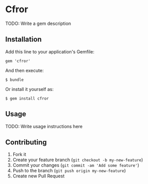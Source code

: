 # Cfror

TODO: Write a gem description

## Installation

Add this line to your application's Gemfile:

    gem 'cfror'

And then execute:

    $ bundle

Or install it yourself as:

    $ gem install cfror

## Usage

TODO: Write usage instructions here

## Contributing

1. Fork it
2. Create your feature branch (`git checkout -b my-new-feature`)
3. Commit your changes (`git commit -am 'Add some feature'`)
4. Push to the branch (`git push origin my-new-feature`)
5. Create new Pull Request
